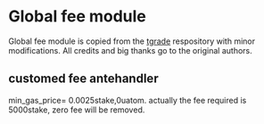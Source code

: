 # Global fee module

Global fee module is copied from the [tgrade](https://github.com/confio/tgrade) respository
with minor modifications. All credits and big thanks go to the original authors.

## customed fee antehandler


min_gas_price= 0.0025stake,0uatom. actually the fee required  is 
5000stake, zero fee will be removed.
